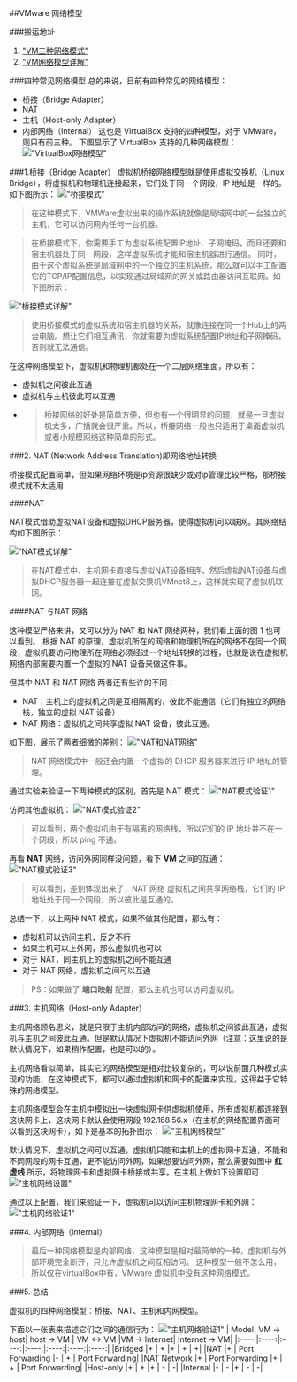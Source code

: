 ##VMware 网络模型

###搬运地址
  1. ["VM三种网络模式"](https://blog.csdn.net/dengjin20104042056/article/details/95023540)
  2. ["VM网络模型详解"](https://www.cnblogs.com/bakari/p/10592421.html)

###四种常见网络模型
  总的来说，目前有四种常见的网络模型：
  - 桥接（Bridge Adapter）
  - NAT
  - 主机（Host-only Adapter）
  - 内部网络（Internal）
这也是 VirtualBox 支持的四种模型，对于 VMware，则只有前三种。
下图显示了 VirtualBox 支持的几种网络模型：
!["VirtualBox网络模型"](/images/networks/VMwareNetAd/virtualBox网络模型.png)


###1.桥接（Bridge Adapter）
虚拟机桥接网络模型就是使用虚拟交换机（Linux Bridge），将虚拟机和物理机连接起来，它们处于同一个网段，IP 地址是一样的。如下图所示：
  !["桥接模式"](/images/networks/VMwareNetAd/桥接模式.png)

>在这种模式下，VMWare虚拟出来的操作系统就像是局域网中的一台独立的主机，它可以访问网内任何一台机器。

>在桥接模式下，你需要手工为虚拟系统配置IP地址、子网掩码，而且还要和宿主机器处于同一网段，这样虚拟系统才能和宿主机器进行通信。
>同时，由于这个虚拟系统是局域网中的一个独立的主机系统，那么就可以手工配置它的TCP/IP配置信息，以实现通过局域网的网关或路由器访问互联网。如下图所示：

  !["桥接模式详解"](/images/networks/VMwareNetAd/桥接模式详解.png)

>使用桥接模式的虚拟系统和宿主机器的关系，就像连接在同一个Hub上的两台电脑。想让它们相互通讯，你就需要为虚拟系统配置IP地址和子网掩码，否则就无法通信。

在这种网络模型下，虚拟机和物理机都处在一个二层网络里面，所以有：
  - 虚拟机之间彼此互通
  - 虚拟机与主机彼此可以互通
  - >桥接网络的好处是简单方便，但也有一个很明显的问题，就是一旦虚拟机太多，广播就会很严重。所以，桥接网络一般也只适用于桌面虚拟机或者小规模网络这种简单的形式。


###2. NAT (Network Address Translation)即网络地址转换

桥接模式配置简单，但如果网络环境是ip资源很缺少或对ip管理比较严格，那桥接模式就不太适用

####NAT

NAT模式借助虚拟NAT设备和虚拟DHCP服务器，使得虚拟机可以联网。其网络结构如下图所示：

  !["NAT模式详解"](/images/networks/VMwareNetAd/NAT模式详解.png)

>在NAT模式中，主机网卡直接与虚拟NAT设备相连，然后虚拟NAT设备与虚拟DHCP服务器一起连接在虚拟交换机VMnet8上，这样就实现了虚拟机联网。

####NAT 与NAT 网络

  这种模型严格来讲，又可以分为 NAT 和 NAT 网络两种，我们看上面的图 1 也可以看到。
根据 NAT 的原理，虚拟机所在的网络和物理机所在的网络不在同一个网段，虚拟机要访问物理所在网络必须经过一个地址转换的过程，也就是说在虚拟机网络内部需要内置一个虚拟的 NAT 设备来做这件事。

但其中 NAT 和 NAT 网络 两者还有些许的不同：
  - NAT：主机上的虚拟机之间是互相隔离的，彼此不能通信（它们有独立的网络栈，独立的虚拟 NAT 设备）
  - NAT 网络：虚拟机之间共享虚拟 NAT 设备，彼此互通。

如下图，展示了两者细微的差别：
  !["NAT和NAT网络"](/images/networks/VMwareNetAd/NAT和NAT网络.png)
  > NAT 网络模式中一般还会内置一个虚拟的 DHCP 服务器来进行 IP 地址的管理。

通过实验来验证一下两种模式的区别，首先是 NAT 模式：
  !["NAT模式验证1"](/images/networks/VMwareNetAd/NAT模式验证1.png)

访问其他虚拟机：
  !["NAT模式验证2"](/images/networks/VMwareNetAd/NAT模式验证2.png)
>可以看到，两个虚拟机由于有隔离的网络栈，所以它们的 IP 地址并不在一个网段，所以 ping 不通。

再看 **NAT** 网络，访问外网同样没问题，看下 **VM** 之间的互通：
  !["NAT模式验证3"](/images/networks/VMwareNetAd/NAT模式验证3.png)
>可以看到，差别体现出来了，NAT 网络 虚拟机之间共享网络栈，它们的 IP 地址处于同一个网段，所以彼此是互通的。

总结一下，以上两种 NAT 模式，如果不做其他配置，那么有：
  - 虚拟机可以访问主机，反之不行
  - 如果主机可以上外网，那么虚拟机也可以
  - 对于 NAT，同主机上的虚拟机之间不能互通
  - 对于 NAT 网络，虚拟机之间可以互通

>PS：如果做了 **端口映射** 配置，那么主机也可以访问虚拟机。

###3. 主机网络（Host-only Adapter）

主机网络顾名思义，就是只限于主机内部访问的网络，虚拟机之间彼此互通，虚拟机与主机之间彼此互通。但是默认情况下虚拟机不能访问外网（注意：这里说的是默认情况下，如果稍作配置，也是可以的）。

主机网络看似简单，其实它的网络模型是相对比较复杂的，可以说前面几种模式实现的功能，在这种模式下，都可以通过虚拟机和网卡的配置来实现，这得益于它特殊的网络模型。

主机网络模型会在主机中模拟出一块虚拟网卡供虚拟机使用，所有虚拟机都连接到这块网卡上，这块网卡默认会使用网段 192.168.56.x（在主机的网络配置界面可以看到这块网卡），如下是基本的拓扑图示：
  !["主机网络模型"](/images/networks/VMwareNetAd/主机网络模型.png)

默认情况下，虚拟机之间可以互通，虚拟机只能和主机上的虚拟网卡互通，不能和不同网段的网卡互通，更不能访问外网，如果想要访问外网，那么需要如图中 **红虚线** 所示，将物理网卡和虚拟网卡桥接或共享。在主机上做如下设置即可：
  !["主机网络设置"](/images/networks/VMwareNetAd/主机网络设置.png)

通过以上配置，我们来验证一下，虚拟机可以访问主机物理网卡和外网：
  !["主机网络验证1"](/images/networks/VMwareNetAd/主机网络验证1.png)

###4. 内部网络（internal）

>最后一种网络模型是内部网络，这种模型是相对最简单的一种，虚拟机与外部环境完全断开，只允许虚拟机之间互相访问。
>这种模型一般不怎么用，所以仅在virtualBox中有，VMware 虚拟机中没有这种网络模式。

###5. 总结

虚拟机的四种网络模型：桥接、NAT、主机和内网模型。

下面以一张表来描述它们之间的通信行为：
  !["主机网络验证1"](/images/networks/VMwareNetAd/主机网络验证1.png)
| Model|	VM -> host|	host -> VM |	VM <-> VM	|VM -> Internet|	Internet -> VM|
|:----:|:----:|:----:|:----:|:----:|:----:|:----:|
|Bridged	    |+	 | +	              |+	 | +	  |  +|
|NAT	        |+	 | Port Forwarding	|-	 | +	  |  Port Forwarding|
|NAT Network	|+	 | Port Forwarding	|+	 | +	  |  Port Forwarding|
|Host-only	  |+	 | +               |+	 | -   |  -|
|Internal	    |-	 | -               |+	 | -   |  -|
